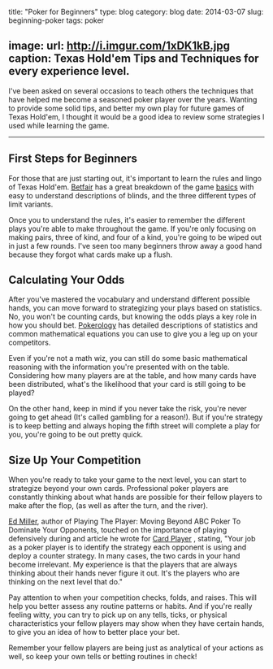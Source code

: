 title: "Poker for Beginners"
type: blog
category: blog
date: 2014-03-07
slug: beginning-poker
tags: poker

image:
    url: http://i.imgur.com/1xDK1kB.jpg
    caption: Texas Hold'em Tips and Techniques for every experience level.
---

I've been asked on several occasions to teach others the techniques that have
helped me become a seasoned poker player over the years. Wanting to provide
some solid tips, and better my own play for future games of Texas Hold'em, I
thought it would be a good idea to review some strategies I used while learning
the game.

---

## First Steps for Beginners

For those that are just starting out, it's important to learn the rules and
lingo of Texas Hold'em. [Betfair](https://poker.betfair.com/) has a great
breakdown of the game
[basics](https://poker.betfair.com/how-to-play/texas-holdem/) with easy to
understand descriptions of blinds, and the three different types of limit
variants.

Once you to understand the rules, it's easier to remember the different plays
you're able to make throughout the game. If you're only focusing on making
pairs, three of kind, and four of a kind, you're going to be wiped out in just
a few rounds. I've seen too many beginners throw away a good hand because they
forgot what cards make up a flush.

## Calculating Your Odds

After you've mastered the vocabulary and understand different possible hands,
you can move forward to strategizing your plays based on statistics. No, you
won't be counting cards, but knowing the odds plays a key role in how you
should bet.
[Pokerology](http://www.pokerology.com/lessons/math-and-probability/) has
detailed descriptions of statistics and common mathematical equations you can
use to give you a leg up on your competitors.

Even if you're not a math wiz, you can still do some basic mathematical
reasoning with the information you're presented with on the table. Considering
how many players are at the table, and how many cards have been distributed,
what's the likelihood that your card is still going to be played?

On the other hand, keep in mind if you never take the risk, you're never going
to get ahead (It's called gambling for a reason!). But if you're strategy is to
keep betting and always hoping the fifth street will complete a play for you,
you're going to be out pretty quick.

## Size Up Your Competition

When you're ready to take your game to the next level, you can start to
strategize beyond your own cards. Professional poker players are constantly
thinking about what hands are possible for their fellow players to make after
the flop, (as well as after the turn, and the river).

[Ed Miller](https://twitter.com/EdMillerPoker), author of Playing The Player:
Moving Beyond ABC Poker To Dominate Your Opponents, touched on the importance
of playing defensively during and article he wrote for [Card
Player](http://www.cardplayer.com/poker-news/14712-poker-strategy-the-top-five-no-limit-hold-em-lessons)
, stating, "Your job as a poker player is to identify the strategy each
opponent is using and deploy a counter strategy. In many cases, the two cards
in your hand become irrelevant. My experience is that the players that are
always thinking about their hands never figure it out. It's the players who are
thinking on the next level that do."

Pay attention to when your competition checks, folds, and raises. This will
help you better assess any routine patterns or habits. And if you're really
feeling witty, you can try to pick up on any tells, ticks, or physical
characteristics your fellow players may show when they have certain hands, to
give you an idea of how to better place your bet.

Remember your fellow players are being just as analytical of your actions as
well, so keep your own tells or betting routines in check!
